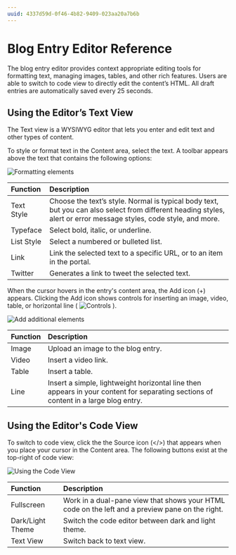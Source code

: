 ```yaml
---
uuid: 4337d59d-0f46-4b82-9409-023aa20a7b6b
---
```

# Blog Entry Editor Reference

The blog entry editor provides context appropriate editing tools for formatting text, managing images, tables, and other rich features. Users are able to switch to code view to directly edit the content’s HTML. All draft entries are automatically saved every 25 seconds.

## Using the Editor’s Text View

The Text view is a WYSIWYG editor that lets you enter and edit text and other types of content.

To style or format text in the Content area, select the text. A toolbar appears above the text that contains the following options:

![Formatting elements](./blog-entry-editor-reference/images/01.png)

| Function | Description |
| :--- | :--- |
| Text Style | Choose the text’s style. Normal is typical body text, but you can also select from different heading styles, alert or error message styles, code style, and more. |
| Typeface | Select bold, italic, or underline. |
| List Style | Select a numbered or bulleted list. |
| Link | Link the selected text to a specific URL, or to an item in the portal. |
| Twitter | Generates a link to tweet the selected text. |

When the cursor hovers in the entry's content area, the Add icon (+) appears. Clicking the Add icon shows controls for inserting an image, video, table, or horizontal line ( ![Controls](../../images/icon-content-insert-controls.png) ).

![Add additional elements](./blog-entry-editor-reference/images/02.png)

| Function | Description |
| :--- | :--- |
| Image | Upload an image to the blog entry. |
| Video | Insert a video link. |
| Table | Insert a table. |
| Line | Insert a simple, lightweight horizontal line then appears in your content for separating sections of content in a large blog entry. |

## Using the Editor's Code View

To switch to code view, click the the Source icon (</>) that appears when you place your cursor in the Content area. The following buttons exist at the top-right of code view:

![Using the Code View](./blog-entry-editor-reference/images/03.png)

| Function | Description |
| :--- | :--- |
| Fullscreen | Work in a dual-pane view that shows your HTML code on the left and a preview pane on the right. |
| Dark/Light Theme | Switch the code editor between dark and light theme. |
| Text View | Switch back to text view. |
